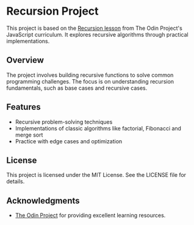 # Recursion Project

This project is based on the [Recursion lesson](https://www.theodinproject.com/lessons/javascript-recursion) from The Odin Project's JavaScript curriculum. It explores recursive algorithms through practical implementations.

## Overview
The project involves building recursive functions to solve common programming challenges. The focus is on understanding recursion fundamentals, such as base cases and recursive cases.

## Features
- Recursive problem-solving techniques
- Implementations of classic algorithms like factorial, Fibonacci and merge sort
- Practice with edge cases and optimization

## License
This project is licensed under the MIT License. See the LICENSE file for details.

## Acknowledgments
- [The Odin Project](https://www.theodinproject.com/) for providing excellent learning resources.
